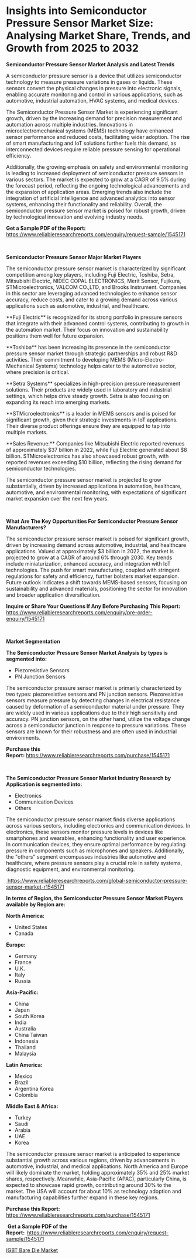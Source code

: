 <p><h1>Insights into Semiconductor Pressure Sensor Market Size: Analysing Market Share, Trends, and Growth from 2025 to 2032</h1></p><p><strong>Semiconductor Pressure Sensor Market Analysis and Latest Trends</strong></p>
<p><p>A semiconductor pressure sensor is a device that utilizes semiconductor technology to measure pressure variations in gases or liquids. These sensors convert the physical changes in pressure into electronic signals, enabling accurate monitoring and control in various applications, such as automotive, industrial automation, HVAC systems, and medical devices.</p><p>The Semiconductor Pressure Sensor Market is experiencing significant growth, driven by the increasing demand for precision measurement and automation across multiple industries. Innovations in microelectromechanical systems (MEMS) technology have enhanced sensor performance and reduced costs, facilitating wider adoption. The rise of smart manufacturing and IoT solutions further fuels this demand, as interconnected devices require reliable pressure sensing for operational efficiency.</p><p>Additionally, the growing emphasis on safety and environmental monitoring is leading to increased deployment of semiconductor pressure sensors in various sectors. The market is expected to grow at a CAGR of 9.5% during the forecast period, reflecting the ongoing technological advancements and the expansion of application areas. Emerging trends also include the integration of artificial intelligence and advanced analytics into sensor systems, enhancing their functionality and reliability. Overall, the semiconductor pressure sensor market is poised for robust growth, driven by technological innovation and evolving industry needs.</p></p>
<p><strong>Get a Sample PDF of the Report:&nbsp;</strong> <a href="https://www.reliableresearchreports.com/enquiry/request-sample/1545171?utm_campaign=3110&utm_medium=2&utm_source=Github&utm_content=ia&utm_term=06042025&utm_id=semiconductor-pressure-sensor">https://www.reliableresearchreports.com/enquiry/request-sample/1545171</a></p>
<p>&nbsp;</p>
<p><strong>Semiconductor Pressure Sensor Major Market Players</strong></p>
<p><p>The semiconductor pressure sensor market is characterized by significant competition among key players, including Fuji Electric, Toshiba, Setra, Mitsubishi Electric, NIDEC COPAL ELECTRONICS, Merit Sensor, Fujikura, STMicroelectronics, VALCOM CO.,LTD, and Brooks Instrument. Companies in this sector are leveraging advanced technologies to enhance sensor accuracy, reduce costs, and cater to a growing demand across various applications such as automotive, industrial, and healthcare.</p><p>**Fuji Electric** is recognized for its strong portfolio in pressure sensors that integrate with their advanced control systems, contributing to growth in the automation market. Their focus on innovation and sustainability positions them well for future expansion.</p><p>**Toshiba** has been increasing its presence in the semiconductor pressure sensor market through strategic partnerships and robust R&D activities. Their commitment to developing MEMS (Micro-Electro-Mechanical Systems) technology helps cater to the automotive sector, where precision is critical.</p><p>**Setra Systems** specializes in high-precision pressure measurement solutions. Their products are widely used in laboratory and industrial settings, which helps drive steady growth. Setra is also focusing on expanding its reach into emerging markets.</p><p>**STMicroelectronics** is a leader in MEMS sensors and is poised for significant growth, given their strategic investments in IoT applications. Their diverse product offerings ensure they are equipped to tap into multiple markets.</p><p>**Sales Revenue:** Companies like Mitsubishi Electric reported revenues of approximately $37 billion in 2022, while Fuji Electric generated about $8 billion. STMicroelectronics has also showcased robust growth, with reported revenues exceeding $10 billion, reflecting the rising demand for semiconductor technologies.</p><p>The semiconductor pressure sensor market is projected to grow substantially, driven by increased applications in automation, healthcare, automotive, and environmental monitoring, with expectations of significant market expansion over the next few years.</p></p>
<p>&nbsp;</p>
<p><strong>What Are The Key Opportunities For Semiconductor Pressure Sensor Manufacturers?</strong></p>
<p><p>The semiconductor pressure sensor market is poised for significant growth, driven by increasing demand across automotive, industrial, and healthcare applications. Valued at approximately $3 billion in 2022, the market is projected to grow at a CAGR of around 6% through 2030. Key trends include miniaturization, enhanced accuracy, and integration with IoT technologies. The push for smart manufacturing, coupled with stringent regulations for safety and efficiency, further bolsters market expansion. Future outlook indicates a shift towards MEMS-based sensors, focusing on sustainability and advanced materials, positioning the sector for innovation and broader application diversification.</p></p>
<p><strong>Inquire or Share Your Questions If Any Before Purchasing This Report:</strong> <a href="https://www.reliableresearchreports.com/enquiry/pre-order-enquiry/1545171?utm_campaign=3110&utm_medium=2&utm_source=Github&utm_content=ia&utm_term=06042025&utm_id=semiconductor-pressure-sensor">https://www.reliableresearchreports.com/enquiry/pre-order-enquiry/1545171</a></p>
<p>&nbsp;</p>
<p><strong>Market Segmentation</strong></p>
<p><strong>The Semiconductor Pressure Sensor Market Analysis by types is segmented into:</strong></p>
<p><ul><li>Piezoresistive Sensors</li><li>PN Junction Sensors</li></ul></p>
<p><p>The semiconductor pressure sensor market is primarily characterized by two types: piezoresistive sensors and PN junction sensors. Piezoresistive sensors measure pressure by detecting changes in electrical resistance caused by deformation of a semiconductor material under pressure. They are widely used in various applications due to their high sensitivity and accuracy. PN junction sensors, on the other hand, utilize the voltage change across a semiconductor junction in response to pressure variations. These sensors are known for their robustness and are often used in industrial environments.</p></p>
<p><strong>Purchase this Report:&nbsp;</strong><a href="https://www.reliableresearchreports.com/purchase/1545171?utm_campaign=3110&utm_medium=2&utm_source=Github&utm_content=ia&utm_term=06042025&utm_id=semiconductor-pressure-sensor">https://www.reliableresearchreports.com/purchase/1545171</a></p>
<p>&nbsp;</p>
<p><strong>The Semiconductor Pressure Sensor Market Industry Research by Application is segmented into:</strong></p>
<p><ul><li>Electronics</li><li>Communication Devices</li><li>Others</li></ul></p>
<p><p>The semiconductor pressure sensor market finds diverse applications across various sectors, including electronics and communication devices. In electronics, these sensors monitor pressure levels in devices like smartphones and wearables, enhancing functionality and user experience. In communication devices, they ensure optimal performance by regulating pressure in components such as microphones and speakers. Additionally, the "others" segment encompasses industries like automotive and healthcare, where pressure sensors play a crucial role in safety systems, diagnostic equipment, and environmental monitoring.</p></p>
<p><a href="https://www.reliableresearchreports.com/global-semiconductor-pressure-sensor-market-r1545171?utm_campaign=3110&utm_medium=2&utm_source=Github&utm_content=ia&utm_term=06042025&utm_id=semiconductor-pressure-sensor">&nbsp;https://www.reliableresearchreports.com/global-semiconductor-pressure-sensor-market-r1545171</a></p>
<p><strong>In terms of Region, the Semiconductor Pressure Sensor Market Players available by Region are:</strong></p>
<p>
    <p> <strong> North America: </strong>
        <ul>
            <li>United States</li>
            <li>Canada</li>
        </ul>
        </p> 
    <p> <strong> Europe: </strong>
        <ul>
            <li>Germany</li>
            <li>France</li>
            <li>U.K.</li>
            <li>Italy</li>
            <li>Russia</li>
        </ul>
        </p> 
    <p> <strong> Asia-Pacific: </strong>
        <ul>
            <li>China</li>
            <li>Japan</li>
            <li>South Korea</li>
            <li>India</li>
            <li>Australia</li>
            <li>China Taiwan</li>
            <li>Indonesia</li>
            <li>Thailand</li>
            <li>Malaysia</li>
        </ul>
        </p> 
    <p> <strong> Latin America: </strong>
        <ul>
            <li>Mexico</li>
            <li>Brazil</li>
            <li>Argentina Korea</li>
            <li>Colombia</li>
        </ul>
        </p> 
    <p> <strong> Middle East & Africa: </strong>
        <ul>
            <li>Turkey</li>
            <li>Saudi</li>
            <li>Arabia</li>
            <li>UAE</li>
            <li>Korea</li>
        </ul>
    </p>
    </p>
<p><p>The semiconductor pressure sensor market is anticipated to experience substantial growth across various regions, driven by advancements in automotive, industrial, and medical applications. North America and Europe will likely dominate the market, holding approximately 35% and 25% market shares, respectively. Meanwhile, Asia-Pacific (APAC), particularly China, is expected to showcase rapid growth, contributing around 30% to the market. The USA will account for about 10% as technology adoption and manufacturing capabilities further expand in these key regions.</p></p>
<p><strong>Purchase this Report: </strong><a href="https://www.reliableresearchreports.com/purchase/1545171?utm_campaign=3110&utm_medium=2&utm_source=Github&utm_content=ia&utm_term=06042025&utm_id=semiconductor-pressure-sensor">https://www.reliableresearchreports.com/purchase/1545171</a></p>
<p>&nbsp;<strong>Get a Sample PDF of the Report:&nbsp;&nbsp;</strong><a href="https://www.reliableresearchreports.com/enquiry/request-sample/1545171?utm_campaign=3110&utm_medium=2&utm_source=Github&utm_content=ia&utm_term=06042025&utm_id=semiconductor-pressure-sensor">https://www.reliableresearchreports.com/enquiry/request-sample/1545171</a></p>
<p><strong></strong></p>
<p><p><a href="https://github.com/doljanzwald/Market-Research-Report-List-1/blob/main/igbt-bare-die-market.md?utm_campaign=3110&utm_medium=2&utm_source=Github&utm_content=ia&utm_term=06042025&utm_id=semiconductor-pressure-sensor">IGBT Bare Die Market</a></p></p>